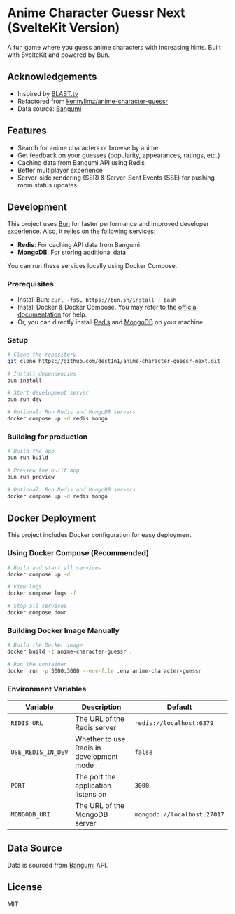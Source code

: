 # Anime Character Guessr Next (SvelteKit Version)

A fun game where you guess anime characters with increasing hints. Built with SvelteKit and powered by Bun.

## Acknowledgements

- Inspired by [BLAST.tv](https://blast.tv/counter-strikle)
- Refactored from [kennylimz/anime-character-guessr](https://github.com/kennylimz/anime-character-guessr)
- Data source: [Bangumi](https://bgm.tv/)

## Features

- Search for anime characters or browse by anime
- Get feedback on your guesses (popularity, appearances, ratings, etc.)
- Caching data from Bangumi API using Redis
- Better multiplayer experience
- Server-side rendering (SSR) & Server-Sent Events (SSE) for pushing room status updates

## Development

This project uses [Bun](https://bun.sh/) for faster performance and improved developer experience. Also, it relies on the following services:

- **Redis**: For caching API data from Bangumi
- **MongoDB**: For storing additional data

You can run these services locally using Docker Compose.

### Prerequisites

- Install Bun: `curl -fsSL https://bun.sh/install | bash`
- Install Docker & Docker Compose. You may refer to the [official documentation](https://docs.docker.com/get-docker/) for help.
- Or, you can directly install [Redis](https://redis.io/docs/latest/operate/oss_and_stack/install/archive/install-redis/) and [MongoDB](https://www.mongodb.com/docs/manual/installation/) on your machine.

### Setup

```bash
# Clone the repository
git clone https://github.com/dest1n1/anime-character-guessr-next.git

# Install dependencies
bun install

# Start development server
bun run dev

# Optional: Run Redis and MongoDB servers
docker compose up -d redis mongo
```

### Building for production

```bash
# Build the app
bun run build

# Preview the built app
bun run preview

# Optional: Run Redis and MongoDB servers
docker compose up -d redis mongo
```

## Docker Deployment

This project includes Docker configuration for easy deployment.

### Using Docker Compose (Recommended)

```bash
# Build and start all services
docker compose up -d

# View logs
docker compose logs -f

# Stop all services
docker compose down
```

### Building Docker Image Manually

```bash
# Build the Docker image
docker build -t anime-character-guessr .

# Run the container
docker run -p 3000:3000 --env-file .env anime-character-guessr
```

### Environment Variables

| Variable           | Description                              | Default                     |
| ------------------ | ---------------------------------------- | --------------------------- |
| `REDIS_URL`        | The URL of the Redis server              | `redis://localhost:6379`    |
| `USE_REDIS_IN_DEV` | Whether to use Redis in development mode | `false`                     |
| `PORT`             | The port the application listens on      | `3000`                      |
| `MONGODB_URI`      | The URL of the MongoDB server            | `mongodb://localhost:27017` |

## Data Source

Data is sourced from [Bangumi](https://bgm.tv/) API.

## License

MIT
